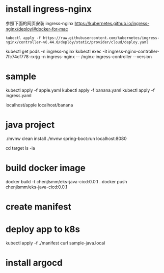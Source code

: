 # install ingress-nginx

参照下面的网页安装 ingress-nginx
https://kubernetes.github.io/ingress-nginx/deploy/#docker-for-mac

```
kubectl apply -f https://raw.githubusercontent.com/kubernetes/ingress-nginx/controller-v0.44.0/deploy/static/provider/cloud/deploy.yaml
```

kubectl get pods -n ingress-nginx
kubectl exec -it ingress-nginx-controller-7fc74cf778-rxrjg -n ingress-nginx -- /nginx-ingress-controller --version

# sample
kubectl apply -f apple.yaml
kubectl apply -f banana.yaml
kubectl apply -f ingress.yaml

localhost/apple
localhost/banana

# java project
./mvnw clean install
./mvnw spring-boot:run
localhost:8080

cd target
ls -la

# build docker image

docker build -t chenjlsmm/eks-java-cicd:0.0.1 .
docker push chenjlsmm/eks-java-cicd:0.0.1

# create manifest

# deploy app to k8s
kubectl apply -f ./manifest
curl sample-java.local 

# install argocd
